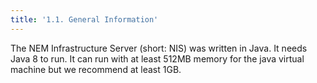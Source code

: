 ```yaml
---
title: '1.1. General Information'
---
```


The NEM Infrastructure Server (short: NIS) was written in Java. It needs Java 8 to run. It can run with at least 512MB memory for the java virtual machine but we recommend at least 1GB.